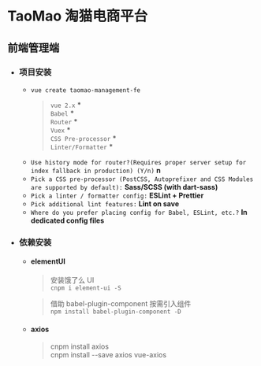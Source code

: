 # TaoMao 淘猫电商平台

## 前端管理端

- ### 项目安装

  - `vue create taomao-management-fe`
    > `vue 2.x` **\*** \
    > `Babel` **\*** \
    > `Router` **\*** \
    > `Vuex` **\*** \
    > `CSS Pre-processor` **\*** \
    > `Linter/Formatter` **\***
  - `Use history mode for router?(Requires proper server setup for index fallback in production) (Y/n)` **n**
  - `Pick a CSS pre-processor (PostCSS, Autoprefixer and CSS Modules are supported by default):` **Sass/SCSS (with dart-sass)**
  - `Pick a linter / formatter config:` **ESLint + Prettier**
  - `Pick additional lint features:` **Lint on save**
  - `Where do you prefer placing config for Babel, ESLint, etc.?` **In dedicated config files**

- ### 依赖安装

  - #### elementUI

    > 安装饿了么 UI \
    > `cnpm i element-ui -S`

    > 借助 babel-plugin-component 按需引入组件 \
    > `npm install babel-plugin-component -D`

  - #### axios

    > cnpm install axios \
    > cnpm install --save axios vue-axios
